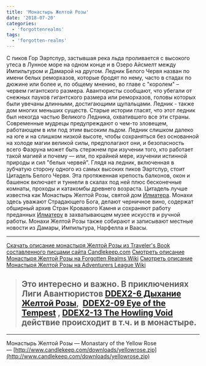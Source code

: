 ```yaml
---
title: 'Монастырь Желтой Розы'
date: '2018-07-20'
categories:
  - 'forgottenrealms'
tags:
  - 'forgotten-realms'
---
```


С пиков Гор Эартспур, застывшая река льда проливается с высокого утеса в Лунное море на одном конце и в Озеро Айсмелт между Импильтуром и Дамарой на другом. Ледник Белого Червя назван по имени белых реморхазов, которые бродят по нему, часто в стадах по дюжине или более и, по общему мнению, во главе с "королем" – червем гигантского размера. Авантюристы сообщают, что убегали от снежных пауков гигантского размера или реморхазов, головы которых были увечаны длинными, достигающими щупальцами. Ледник - также дом многих меньших существ. Старые истории гласят, что этот ледник был некогда частью Великого Ледника, охватившего все эти страны. Современные мудрецы предупреждают о чем-то зловещем, работающем в или под этим высоким льдом. Ледник слишком далеко на юге и на слишком низкой высоте, чтобы сохраняться без основанной на холоде магии великой силы, предполагают они, и безопасность всего Фаэруна может быть стержнем при изучении того, кто работает такой магией и почему — или, по крайней мере, изучении истинной природы и сил "белых червей". Глядя на ледник, включенная в зубчатую сторону одного из самых высоких пиков Эартспур, стоит Цитадель Белого Червя. Эта протяженная крепость балконов, окон и башенок включает и туннели в скалах под ней плюс бесконечные комнаты, проходы и катакомбы древнего возраста. Цитадель лучше известна как Монастырь Желтой Розы, святой дом [Илматера](https://adventurersleague.wordpress.com/2018/07/20/%d0%b8%d0%bb%d0%bc%d0%b0%d1%82%d0%b5%d1%80/). Монахи здесь уважают Страдающего Бога, делают черничное вино, содержат обширный архив Стран Кровавого Камня и сохраняют работу преданных [Илматеру](https://adventurersleague.wordpress.com/2018/07/20/%d0%b8%d0%bb%d0%bc%d0%b0%d1%82%d0%b5%d1%80/) в захватывающем музее искусств и ручной работы. Монахи Желтой Розы также собирают и записывают местные новости из Дамары, Импильтура, Нарфелла и Ваасы.

---

[Скачать описание монастыря Желтой Розы из Traveler's Book составленного писцами сайта Candlekeep.com](https://adventurersleague.files.wordpress.com/2018/07/yellowrose.pdf 'YellowRose') [Смотреть описание Монастыря Желтой Розы на Forgotten Realms Wiki](https://forgottenrealms.wikia.com/wiki/Monastery_of_the_Yellow_Rose) [Смотреть описание Монастыря Желтой Розы на Adventurers League Wiki](https://adventurersleague.wikia.com/wiki/Monastery_of_the_Yellow_Rose)

> ## Это интересно и важно. В приключениях Лиги Авантюристов [DDEX2-6 Дыхание Желтой Розы](http://www.dmsguild.com/product/170480/DDEX206-Breath-of-the-Yellow-Rose-5e?affiliate_id=759617),  [DDEX2-09 Eye of the Tempest](http://www.dmsguild.com/product/170484/DDEX209-Eye-of-the-Tempest-5e?affiliate_id=759617) , [DDEX2-13 The Howling Void](http://www.dmsguild.com/product/170488/DDEX213-The-Howling-Void-5e?affiliate_id=759617) действие происходит в т.ч. и в монастыре.

---

Монастырь Желтой Розы — Monastary of the Yellow Rose — [http://www.candlekeep.com/downloads/yellowrose.zip](http://www.candlekeep.com/downloads/yellowrose.zip)
